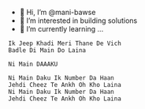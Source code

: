 - 👋 Hi, I’m @mani-bawse
- 👀 I’m interested in building solutions
- 🌱 I’m currently learning ...

```
Ik Jeep Khadi Meri Thane De Vich
Badle Di Main Do Laina

Ni Main DAAAKU

Ni Main Daku Ik Number Da Haan
Jehdi Cheez Te Ankh Oh Kho Laina
Ni Main Daku Ik Number Da Haan
Jehdi Cheez Te Ankh Oh Kho Laina

```




<!---
mani-bawse/mani-bawse is a ✨ special ✨ repository because its `README.md` (this file) appears on your GitHub profile.
You can click the Preview link to take a look at your changes.
--->
